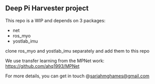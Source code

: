 ## Deep Pi Harvester project

This repo is a WIP and depends on 3 packages:
* net
* ros_myo
* yostlab_imu
  
clone ros_myo and yostlab_imu separately and add them to this repo

We use transfer learning  from the MPNet work: https://github.com/ahq1993/MPNet

For more details, you can get in touch @sariahmghames@gmail.com

